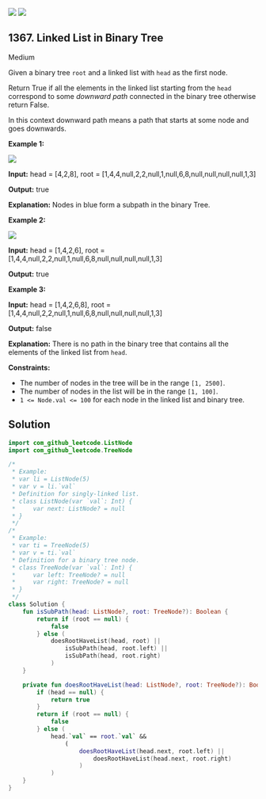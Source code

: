 [![](https://img.shields.io/github/stars/javadev/LeetCode-in-Kotlin?label=Stars&style=flat-square)](https://github.com/javadev/LeetCode-in-Kotlin)
[![](https://img.shields.io/github/forks/javadev/LeetCode-in-Kotlin?label=Fork%20me%20on%20GitHub%20&style=flat-square)](https://github.com/javadev/LeetCode-in-Kotlin/fork)

## 1367\. Linked List in Binary Tree

Medium

Given a binary tree `root` and a linked list with `head` as the first node.

Return True if all the elements in the linked list starting from the `head` correspond to some _downward path_ connected in the binary tree otherwise return False.

In this context downward path means a path that starts at some node and goes downwards.

**Example 1:**

**![](https://assets.leetcode.com/uploads/2020/02/12/sample_1_1720.png)**

**Input:** head = [4,2,8], root = [1,4,4,null,2,2,null,1,null,6,8,null,null,null,null,1,3]

**Output:** true

**Explanation:** Nodes in blue form a subpath in the binary Tree.

**Example 2:**

**![](https://assets.leetcode.com/uploads/2020/02/12/sample_2_1720.png)**

**Input:** head = [1,4,2,6], root = [1,4,4,null,2,2,null,1,null,6,8,null,null,null,null,1,3]

**Output:** true

**Example 3:**

**Input:** head = [1,4,2,6,8], root = [1,4,4,null,2,2,null,1,null,6,8,null,null,null,null,1,3]

**Output:** false

**Explanation:** There is no path in the binary tree that contains all the elements of the linked list from `head`.

**Constraints:**

*   The number of nodes in the tree will be in the range `[1, 2500]`.
*   The number of nodes in the list will be in the range `[1, 100]`.
*   `1 <= Node.val <= 100` for each node in the linked list and binary tree.

## Solution

```kotlin
import com_github_leetcode.ListNode
import com_github_leetcode.TreeNode

/*
 * Example:
 * var li = ListNode(5)
 * var v = li.`val`
 * Definition for singly-linked list.
 * class ListNode(var `val`: Int) {
 *     var next: ListNode? = null
 * }
 */
/*
 * Example:
 * var ti = TreeNode(5)
 * var v = ti.`val`
 * Definition for a binary tree node.
 * class TreeNode(var `val`: Int) {
 *     var left: TreeNode? = null
 *     var right: TreeNode? = null
 * }
 */
class Solution {
    fun isSubPath(head: ListNode?, root: TreeNode?): Boolean {
        return if (root == null) {
            false
        } else (
            doesRootHaveList(head, root) ||
                isSubPath(head, root.left) ||
                isSubPath(head, root.right)
            )
    }

    private fun doesRootHaveList(head: ListNode?, root: TreeNode?): Boolean {
        if (head == null) {
            return true
        }
        return if (root == null) {
            false
        } else (
            head.`val` == root.`val` &&
                (
                    doesRootHaveList(head.next, root.left) ||
                        doesRootHaveList(head.next, root.right)
                    )
            )
    }
}
```